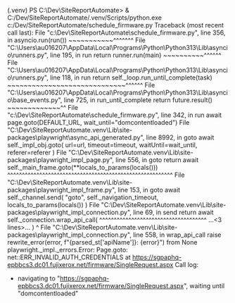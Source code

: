 (.venv) PS C:\Dev\SiteReportAutomate> & C:/Dev/SiteReportAutomate/.venv/Scripts/python.exe c:/Dev/SiteReportAutomate/schedule_firmware.py
Traceback (most recent call last):
  File "c:\Dev\SiteReportAutomate\schedule_firmware.py", line 356, in <module>
    asyncio.run(run())
    ~~~~~~~~~~~^^^^^^^
  File "C:\Users\au016207\AppData\Local\Programs\Python\Python313\Lib\asyncio\runners.py", line 195, in run
    return runner.run(main)
           ~~~~~~~~~~^^^^^^
  File "C:\Users\au016207\AppData\Local\Programs\Python\Python313\Lib\asyncio\runners.py", line 118, in run
    return self._loop.run_until_complete(task)
           ~~~~~~~~~~~~~~~~~~~~~~~~~~~~~^^^^^^
  File "C:\Users\au016207\AppData\Local\Programs\Python\Python313\Lib\asyncio\base_events.py", line 725, in run_until_complete
    return future.result()
           ~~~~~~~~~~~~~^^
  File "c:\Dev\SiteReportAutomate\schedule_firmware.py", line 342, in run
    await page.goto(DEFAULT_URL, wait_until="domcontentloaded")
  File "C:\Dev\SiteReportAutomate\.venv\Lib\site-packages\playwright\async_api\_generated.py", line 8992, in goto
    await self._impl_obj.goto(
        url=url, timeout=timeout, waitUntil=wait_until, referer=referer
    )
  File "C:\Dev\SiteReportAutomate\.venv\Lib\site-packages\playwright\_impl\_page.py", line 556, in goto
    return await self._main_frame.goto(**locals_to_params(locals()))
           ^^^^^^^^^^^^^^^^^^^^^^^^^^^^^^^^^^^^^^^^^^^^^^^^^^^^^^^^^
  File "C:\Dev\SiteReportAutomate\.venv\Lib\site-packages\playwright\_impl\_frame.py", line 153, in goto
    await self._channel.send(
        "goto", self._navigation_timeout, locals_to_params(locals())
    )
  File "C:\Dev\SiteReportAutomate\.venv\Lib\site-packages\playwright\_impl\_connection.py", line 69, in send
    return await self._connection.wrap_api_call(
           ^^^^^^^^^^^^^^^^^^^^^^^^^^^^^^^^^^^^^
    ...<3 lines>...
    )
    ^
  File "C:\Dev\SiteReportAutomate\.venv\Lib\site-packages\playwright\_impl\_connection.py", line 558, in wrap_api_call
    raise rewrite_error(error, f"{parsed_st['apiName']}: {error}") from None
playwright._impl._errors.Error: Page.goto: net::ERR_INVALID_AUTH_CREDENTIALS at https://sgpaphq-epbbcs3.dc01.fujixerox.net/firmware/SingleRequest.aspx
Call log:
  - navigating to "https://sgpaphq-epbbcs3.dc01.fujixerox.net/firmware/SingleRequest.aspx", waiting until "domcontentloaded"
